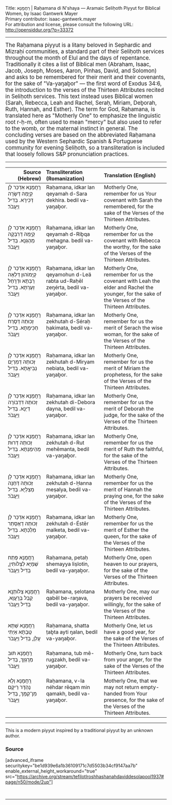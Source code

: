 <html>
<head></head>
<body>
Title: רַחֲמָנָא | Raḥamana di N'shaya — Aramaic Seliḥoth Piyyut for Biblical Women, by Isaac Gantwerk Mayer<br />
Primary contributor: isaac-gantwerk.mayer<br />
For attribution and license, please consult the following URL: <a href="http://opensiddur.org/?p=33372">http://opensiddur.org/?p=33372</a>
<p />
<hr />

<div class="english" style="font-size: 1.2em;">
The Raḥamana piyyut is a litany beloved in Sephardic and Mizraḥi communities, a standard part of their Seliḥoth services throughout the month of Elul and the days of repentance. Traditionally it cites a list of Biblical men (Abraham, Isaac, Jacob, Joseph, Moses, Aaron, Pinhas, David, and Solomon) and asks to be remembered for their merit and their covenants, for the sake of "Va-yaŋaḇor" — the first word of Exodus 34:6, the introduction to the verses of the Thirteen Attributes recited in Seliḥoth services. This text instead uses Biblical women (Sarah, Rebecca, Leah and Rachel, Seraḥ, Miriam, Deḇorah, Ruth, Hannah, and Esther). The term for God, Raḥamana, is translated here as "Motherly One" to emphasize the linguistic root r-ḥ-m, often used to mean "mercy" but also used to refer to the womb, or the maternal instinct in general. The concluding verses are based on the abbreviated Raḥamana used by the Western Sephardic Spanish & Portuguese community for evening Seliḥoth, so a transliteration is included that loosely follows S&P pronunciation practices.
</div>

<hr />

<table style="margin-left: auto;margin-right: auto;" class="draggable">
<thead><tr><th id="x" style="text-align: right;">Source (Hebrew)</th><th style="text-align: left;">Transliteration (Romanization)</th><th style="text-align: left;">Translation (English)</th></tr></thead>
<tbody>
<tr><td style="vertical-align:top;">
<div class="liturgy"><span lang="he">
רַֽחֲמָנָא 
אִדְכַּר לָן קְיָמַהּ דְּשָׂרָה דְּכִירָא.
בְּדִיל וַיַּעֲבֹר׃
</span></div></td>
 
<td style="vertical-align:top;">
<div class="english">
Raḥamana, 
idkar lan qeyamah d-Sara dekhira.	
bedil va-yaŋaḇor.
</span></div></td>
 
<td style="vertical-align:top;">
<div class="english">
Motherly One‪,‬ 
remember for us Your covenant with Sarah the remembered, 
for the sake of the Verses of the Thirteen Attributes.
</div></td></tr>


<tr><td style="vertical-align:top;">
<div class="liturgy"><span lang="he">
רַֽחֲמָנָא 
אִדְכַּר לָן קְיָמַהּ דְּרִבְקָה מְהַגְּנָא.
בְּדִיל וַיַּעֲבֹר׃
</span></div></td>
 
<td style="vertical-align:top;">
<div class="english">
Raḥamana, 
idkar lan qeyamah d-Riḇqa mehagna.
bedil va-yaŋaḇor.
</span></div></td>
 
<td style="vertical-align:top;">
<div class="english">
Motherly One, 
remember for us the covenant with Rebecca the worthy, 
for the sake of the Verses of the Thirteen Attributes.
</div></td></tr>


<tr><td style="vertical-align:top;">
<div class="liturgy"><span lang="he">
רַֽחֲמָנָא 
אִדְכַּר לָן קְיָמוֹהוּן דְּלֵאָה רַבְּתָא וּדְרָחֵל זְעֶרְתָּא.
בְּדִיל וַיַּעֲבֹר׃
</span></div></td>
 
<td style="vertical-align:top;">
<div class="english">
Raḥamana, 
idkar lan qeyamohun d-Leä rabta ud-Raḥēl zeŋérta,
bedil va-yaŋaḇor.
</span></div></td>
 
<td style="vertical-align:top;">
<div class="english">
Motherly One, 
remember for us the covenant with Leah the elder and Rachel the younger, 
for the sake of the Verses of the Thirteen Attributes.
</div></td></tr>


<tr><td style="vertical-align:top;">
<div class="liturgy"><span lang="he">
רַֽחֲמָנָא 
אִדְכַּר לָן זְכוּתַהּ דְּסֶרַח חַכִּימָתָא.
בְּדִיל וַיַּעֲבֹר׃
</span></div></td>
 
<td style="vertical-align:top;">
<div class="english">
Raḥamana, 
idkar lan zekhutah d-Séraḥ ḥakimata,
bedil va-yaŋaḇor.
</span></div></td>
 
<td style="vertical-align:top;">
<div class="english">
Motherly One, 
remember for us the merit of Serach the wise woman, 
for the sake of the Verses of the Thirteen Attributes.
</div></td></tr>


<tr><td style="vertical-align:top;">
<div class="liturgy"><span lang="he">
רַֽחֲמָנָא 
אִדְכַּר לָן זְכוּתַהּ דְּמִרְיָם נְבִיאֲתָא.
בְּדִיל וַיַּעֲבֹר׃
</span></div></td>
 
<td style="vertical-align:top;">
<div class="english">
Raḥamana, 
idkar lan zekhutah d-Miryam nebiata,
bedil va-yaŋaḇor.
</span></div></td>
 
<td style="vertical-align:top;">
<div class="english">
Motherly One, 
remember for us the merit of Miriam the prophetess, 
for the sake of the Verses of the Thirteen Attributes.
</div></td></tr>


<tr><td style="vertical-align:top;">
<div class="liturgy"><span lang="he">
רַֽחֲמָנָא 
אִדְכַּר לָן זְכוּתַהּ דִּדְבוֹרָה דַיְנָא.
בְּדִיל וַיַּעֲבֹר׃
</span></div></td>
 
<td style="vertical-align:top;">
<div class="english">
Raḥamana, 
idkar lan zekhutah di-Debora dayna,
bedil va-yaŋaḇor.
</span></div></td>
 
<td style="vertical-align:top;">
<div class="english">
Motherly One, 
remember for us the merit of Deborah the judge, 
for the sake of the Verses of the Thirteen Attributes.
</div></td></tr>


<tr><td style="vertical-align:top;">
<div class="liturgy"><span lang="he">
רַֽחֲמָנָא 
אִדְכַּר לָן זְכוּתַהּ דְּרוּת מְהֵימַנְתָּא.
בְּדִיל וַיַּעֲבֹר׃
</span></div></td>
 
<td style="vertical-align:top;">
<div class="english">
Raḥamana, 
idkar lan zekhutah d-Rut mehēmanta,
bedil va-yaŋaḇor.
</span></div></td>
 
<td style="vertical-align:top;">
<div class="english">
Motherly One, 
remember for us the merit of Ruth the faithful, 
for the sake of the Verses of the Thirteen Attributes.
</div></td></tr>


<tr><td style="vertical-align:top;">
<div class="liturgy"><span lang="he">
רַֽחֲמָנָא 
אִדְכַּר לָן זְכוּתַהּ דְּחַנָּה מְצַלְיָא.
בְּדִיל וַיַּעֲבֹר׃
</span></div></td>
 
<td style="vertical-align:top;">
<div class="english">
Raḥamana, 
idkar lan zekhutah d-Ḥanna meṣalya,
bedil va-yaŋaḇor.
</span></div></td>
 
<td style="vertical-align:top;">
<div class="english">
Motherly One, 
remember for us the merit of Hannah the praying one, 
for the sake of the Verses of the Thirteen Attributes.
</div></td></tr>


<tr><td style="vertical-align:top;">
<div class="liturgy"><span lang="he">
רַֽחֲמָנָא 
אִדְכַּר לָן זְכוּתַהּ דְאֶסְתֵּר מַלְכְּתָא.
בְּדִיל וַיַּעֲבֹר׃
</span></div></td>
 
<td style="vertical-align:top;">
<div class="english">
Raḥamana, 
idkar lan zekhutah d-Éstēr malketa,
bedil va-yaŋaḇor.
</span></div></td>
 
<td style="vertical-align:top;">
<div class="english">
Motherly One, 
remember for us the merit of Esther the queen, 
for the sake of the Verses of the Thirteen Attributes.
</div></td></tr>


<tr><td style="vertical-align:top;">
<div class="liturgy"><span lang="he">
רַֽחֲמָנָא 
פְּתַח שְׁמַיָּא לִצְלוֹתִין,
בְּדִיל וַיַּעֲבֹר
</span></div></td>
 
<td style="vertical-align:top;">
<div class="english">
Raḥamana, 
petaḥ shemayya liṣlotin,
bedil va-yaŋaḇor.
</span></div></td>
 
<td style="vertical-align:top;">
<div class="english">
Motherly One, 
open heaven to our prayers, 
for the sake of the Verses of the Thirteen Attributes.
</div></td></tr>


<tr><td style="vertical-align:top;">
<div class="liturgy"><span lang="he">
רַֽחֲמָנָא 
צְלוֹתַנָֽא קַבֵּל בְּרַֽעֲוָא,
בְּדִיל וַיַּעֲבֹר
</span></div></td>
 
<td style="vertical-align:top;">
<div class="english">
Raḥamana, 
ṣelotana qabēl be-raŋava,
bedil va-yaŋaḇor.
</span></div></td>
 
<td style="vertical-align:top;">
<div class="english">
Motherly One, 
may our prayers be received willingly, 
for the sake of the Verses of the Thirteen Attributes.
</div></td></tr>


<tr><td style="vertical-align:top;">
<div class="liturgy"><span lang="he">
רַֽחֲמָנָא 
שַׁתָּא טַֽבְתָּא אַיְתִי עֲלַן,
בְּדִיל וַיַּעֲבֹר
</span></div></td>
 
<td style="vertical-align:top;">
<div class="english">
Raḥamana, 
shatta ṭaḇta ayti ŋalan,
bedil va-yaŋaḇor.
</span></div></td>
 
<td style="vertical-align:top;">
<div class="english">
Motherly One, 
let us have a good year, 
for the sake of the Verses of the Thirteen Attributes.
</div></td></tr>


<tr><td style="vertical-align:top;">
<div class="liturgy"><span lang="he">
רַֽחֲמָנָא 
תּוּב מֵרֻגְזָךְ,
בְּדִיל וַיַּעֲבֹר
</span></div></td>
 
<td style="vertical-align:top;">
<div class="english">
Raḥamana, 
tub mē-rugzakh,
bedil va-yaŋaḇor.
</span></div></td>
 
<td style="vertical-align:top;">
<div class="english">
Motherly One, 
turn back from your anger, 
for the sake of the Verses of the Thirteen Attributes.
</div></td></tr>


<tr><td style="vertical-align:top;">
<div class="liturgy"><span lang="he">
רַֽחֲמָנָא 
וְלָא נֶהְדָּר רֵיקָם מִן־קַמָּךְ,
בְּדִיל וַיַּעֲבֹר
</span></div></td>
 
<td style="vertical-align:top;">
<div class="english">
Raḥamana, 
v-la néhdar rēqam min qamakh,
bedil va-yaŋaḇor.
</span></div></td>
 
<td style="vertical-align:top;">
<div class="english">
Motherly One, 
that we may not return empty-handed from Your presence, 
for the sake of the Verses of the Thirteen Attributes.
</div></td></tr>
</tbody></table>

<hr />

This is a modern piyyut inspired by a traditional piyyut by an unknown author.

<h3>Source</h3>

[advanced_iframe securitykey="be1d939e6a1b36109171c7d5503b34cf9147aa7b" enable_external_height_workaround="true" src="https://archive.org/stream/tefilotlroshhashanahdaviddesolapool1937#page/n50/mode/2up"]

&nbsp;

<hr />

&nbsp;
</body>
</html>